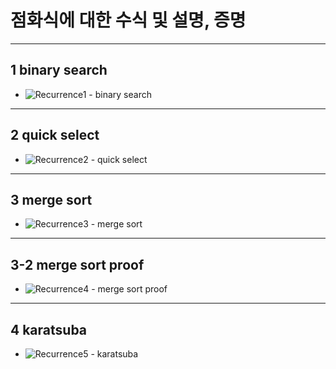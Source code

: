 # 점화식에 대한 수식 및 설명, 증명
<hr>

## 1 binary search
  * ![Recurrence1 - binary search](https://user-images.githubusercontent.com/104918800/170818756-05f4353c-a123-4c99-b747-8bbdd1507889.jpg)

<hr>

## 2 quick select
  * ![Recurrence2 - quick select](https://user-images.githubusercontent.com/104918800/170818761-9b308f83-bf1a-411f-a1f6-ec71ae992afe.jpg)

<hr>

## 3 merge sort
  * ![Recurrence3 - merge sort](https://user-images.githubusercontent.com/104918800/170818766-8ffe8cdf-a516-4878-9e67-bed022734049.jpg)

<hr>

## 3-2 merge sort proof
  * ![Recurrence4 - merge sort proof](https://user-images.githubusercontent.com/104918800/170818769-cad94d85-85e4-441a-936b-ebf5e1fc7d2e.jpg)

<hr>

## 4 karatsuba
  * ![Recurrence5 - karatsuba](https://user-images.githubusercontent.com/104918800/170818770-3ed830d2-9d2a-4d07-a7e2-029eb0f957c1.jpg)
